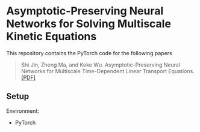 # Asymptotic-Preserving Neural Networks for Solving Multiscale Kinetic Equations

This repository contains the PyTorch code for the following papers

> Shi Jin, Zheng Ma, and Keke Wu. Asymptotic-Preserving Neural Networks for Multiscale Time-Dependent Linear Transport Equations. [[PDF]](https://link.springer.com/article/10.1007/s10915-023-02100-0)  

## Setup

Environment:

- PyTorch
